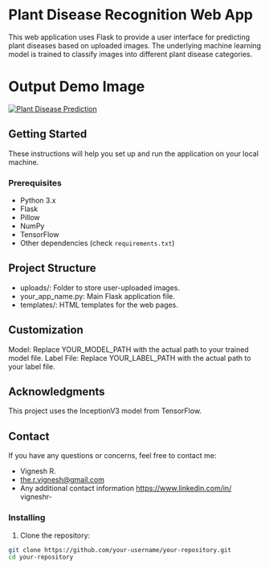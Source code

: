 # Plant Disease Recognition Web App

This web application uses Flask to provide a user interface for predicting plant diseases based on uploaded images. The underlying machine learning model is trained to classify images into different plant disease categories.
# Output Demo Image
[![Plant Disease Prediction](https://i.ibb.co/ByvxYgg/Plant-Disease-Prediction.png)](https://ibb.co/zXCYtSS)

## Getting Started

These instructions will help you set up and run the application on your local machine.

### Prerequisites

- Python 3.x
- Flask
- Pillow
- NumPy
- TensorFlow
- Other dependencies (check `requirements.txt`)
 ## Project Structure
- uploads/: Folder to store user-uploaded images.
- your_app_name.py: Main Flask application file.
- templates/: HTML templates for the web pages.
## Customization
Model: Replace YOUR_MODEL_PATH with the actual path to your trained model file.
Label File: Replace YOUR_LABEL_PATH with the actual path to your label file.
## Acknowledgments
This project uses the InceptionV3 model from TensorFlow.
## Contact
If you have any questions or concerns, feel free to contact me:

- Vignesh R.
- the.r.vignesh@gmail.com
- Any additional contact information  https://www.linkedin.com/in/ vigneshr-

### Installing

1. Clone the repository:

```bash
git clone https://github.com/your-username/your-repository.git
cd your-repository
